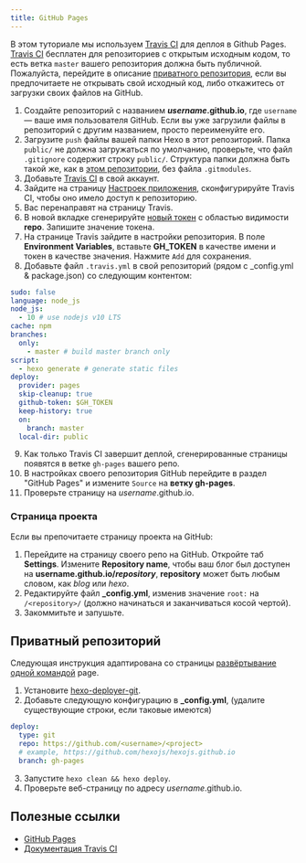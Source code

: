 ```yaml
---
title: GitHub Pages
---
```


В этом туториале мы используем [Travis CI](https://travis-ci.com/) для деплоя в Github Pages. [Travis CI](https://travis-ci.com/) бесплатен для репозиториев с открытым исходным кодом, то есть ветка `master` вашего репозитория должна быть публичной. Пожалуйста, перейдите в описание [приватного репозитория](#Private-repository), если вы предпочитаете не открывать свой исходный код, либо откажитесь от загрузки своих файлов на GitHub.

1. Создайте репозиторий с названием <b>_username_.github.io</b>, где `username` — ваше имя пользователя GitHub. Если вы уже загрузили файлы в репозиторий с другим названием, просто переименуйте его.
2. Загрузите `push` файлы вашей папки Hexo в этот репозиторий. Папка `public/` не должна загружаться по умолчанию, проверьте, что файл `.gitignore` содержит строку `public/`. Структура папки должна быть такой же, как в [этом репозитории](https://github.com/hexojs/hexo-starter), без файла `.gitmodules`.
3. Добавьте [Travis CI](https://github.com/marketplace/travis-ci) в свой аккаунт.
4. Зайдите на страницу [Настроек приложения](https://github.com/settings/installations), сконфигурируйте Travis CI, чтобы оно имело доступ к репозиторию.
5. Вас перенаправят на страницу Travis.
6. В новой вкладке сгенерируйте [новый токен](https://github.com/settings/tokens) с областью видимости **repo**. Запишите значение токена.
7. На странице Travis зайдите в настройки репозитория. В поле **Environment Variables**, вставьте **GH_TOKEN** в качестве имени и токен в качестве значения. Нажмите `Add` для сохранения.
8. Добавьте файл `.travis.yml` в свой репозиторий (рядом с \_config.yml & package.json) со следующим контентом:

```yml
sudo: false
language: node_js
node_js:
  - 10 # use nodejs v10 LTS
cache: npm
branches:
  only:
    - master # build master branch only
script:
  - hexo generate # generate static files
deploy:
  provider: pages
  skip-cleanup: true
  github-token: $GH_TOKEN
  keep-history: true
  on:
    branch: master
  local-dir: public
```

9. Как только Travis CI завершит деплой, сгенерированные страницы появятся в ветке `gh-pages` вашего репо.
10. В настройках своего репозитория GitHub перейдите в раздел "GitHub Pages" и измените `Source` на **ветку gh-pages**.
11. Проверьте страницу на _username_.github.io.

### Страница проекта

Если вы препочитаете страницу проекта на GitHub:

1. Перейдите на страницу своего репо на GitHub. Откройте таб **Settings**. Измените **Repository name**, чтобы ваш блог был доступен на <b>username.github.io/_repository_</b>, **repository** может быть любым словом, как _blog_ или _hexo_.
2. Редактируйте файл **\_config.yml**, изменив значение `root:` на `/<repository>/` (должно начинаться и заканчиваться косой чертой).
3. Закоммитьте и запушьте.

## Приватный репозиторий

Следующая инструкция адаптирована со страницы [развёртывание одной командой](/docs/one-command-deployment) page.

1. Установите [hexo-deployer-git](https://github.com/hexojs/hexo-deployer-git).
2. Добавьте следующую конфигурацию в **\_config.yml**, (удалите существующие строки, если таковые имеются)

```yml
deploy:
  type: git
  repo: https://github.com/<username>/<project>
  # example, https://github.com/hexojs/hexojs.github.io
  branch: gh-pages
```

3. Запустите `hexo clean && hexo deploy`.
4. Проверьте веб-страницу по адресу _username_.github.io.

## Полезные ссылки

- [GitHub Pages](https://help.github.com/categories/github-pages-basics/)
- [Документация Travis CI](https://docs.travis-ci.com/user/tutorial/)

